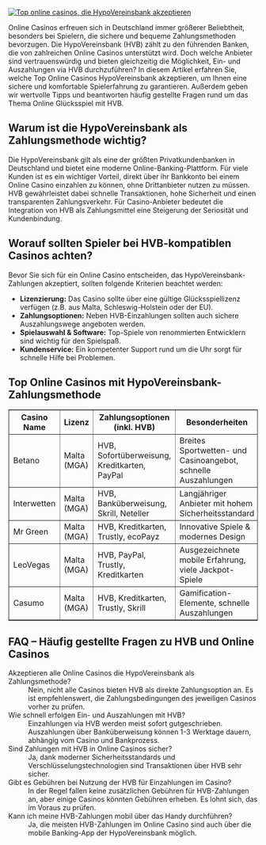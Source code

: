 [![Top online casinos, die HypoVereinsbank akzeptieren](https://123-caf.pages.dev/gitsignup.png)](https://vrmoo.ru/Bt82HjjY)

<p>Online Casinos erfreuen sich in Deutschland immer größerer Beliebtheit, besonders bei Spielern, die sichere und bequeme Zahlungsmethoden bevorzugen. Die HypoVereinsbank (HVB) zählt zu den führenden Banken, die von zahlreichen Online Casinos unterstützt wird. Doch welche Anbieter sind vertrauenswürdig und bieten gleichzeitig die Möglichkeit, Ein- und Auszahlungen via HVB durchzuführen? In diesem Artikel erfahren Sie, welche Top Online Casinos HypoVereinsbank akzeptieren, um Ihnen eine sichere und komfortable Spielerfahrung zu garantieren. Außerdem geben wir wertvolle Tipps und beantworten häufig gestellte Fragen rund um das Thema Online Glücksspiel mit HVB.</p>  <h2>Warum ist die HypoVereinsbank als Zahlungsmethode wichtig?</h2> <p>Die HypoVereinsbank gilt als eine der größten Privatkundenbanken in Deutschland und bietet eine moderne Online-Banking-Plattform. Für viele Kunden ist es ein wichtiger Vorteil, direkt über ihr Bankkonto bei einem Online Casino einzahlen zu können, ohne Drittanbieter nutzen zu müssen. HVB gewährleistet dabei schnelle Transaktionen, hohe Sicherheit und einen transparenten Zahlungsverkehr. Für Casino-Anbieter bedeutet die Integration von HVB als Zahlungsmittel eine Steigerung der Seriosität und Kundenbindung.</p>  <h2>Worauf sollten Spieler bei HVB-kompatiblen Casinos achten?</h2> <p>Bevor Sie sich für ein Online Casino entscheiden, das HypoVereinsbank-Zahlungen akzeptiert, sollten folgende Kriterien beachtet werden:</p> <ul>   <li><strong>Lizenzierung:</strong> Das Casino sollte über eine gültige Glücksspiellizenz verfügen (z.B. aus Malta, Schleswig-Holstein oder der EU).</li>   <li><strong>Zahlungsoptionen:</strong> Neben HVB-Einzahlungen sollten auch sichere Auszahlungswege angeboten werden.</li>   <li><strong>Spielauswahl & Software:</strong> Top-Spiele von renommierten Entwicklern sind wichtig für den Spielspaß.</li>   <li><strong>Kundenservice:</strong> Ein kompetenter Support rund um die Uhr sorgt für schnelle Hilfe bei Problemen.</li> </ul>  <h2>Top Online Casinos mit HypoVereinsbank-Zahlungsmethode</h2> <table border="1" cellpadding="8" cellspacing="0">   <thead>     <tr>       <th>Casino Name</th>       <th>Lizenz</th>       <th>Zahlungsoptionen (inkl. HVB)</th>       <th>Besonderheiten</th>     </tr>   </thead>   <tbody>     <tr>       <td>Betano</td>       <td>Malta (MGA)</td>       <td>HVB, Sofortüberweisung, Kreditkarten, PayPal</td>       <td>Breites Sportwetten- und Casinoangebot, schnelle Auszahlungen</td>     </tr>     <tr>       <td>Interwetten</td>       <td>Malta (MGA)</td>       <td>HVB, Banküberweisung, Skrill, Neteller</td>       <td>Langjähriger Anbieter mit hohem Sicherheitsstandard</td>     </tr>     <tr>       <td>Mr Green</td>       <td>Malta (MGA)</td>       <td>HVB, Kreditkarten, Trustly, ecoPayz</td>       <td>Innovative Spiele & modernes Design</td>     </tr>     <tr>       <td>LeoVegas</td>       <td>Malta (MGA)</td>       <td>HVB, PayPal, Trustly, Kreditkarten</td>       <td>Ausgezeichnete mobile Erfahrung, viele Jackpot-Spiele</td>     </tr>     <tr>       <td>Casumo</td>       <td>Malta (MGA)</td>       <td>HVB, Kreditkarten, Trustly, Skrill</td>       <td>Gamification-Elemente, schnelle Auszahlungen</td>     </tr>   </tbody> </table>  <h2>FAQ – Häufig gestellte Fragen zu HVB und Online Casinos</h2> <dl>   <dt>Akzeptieren alle Online Casinos die HypoVereinsbank als Zahlungsmethode?</dt>   <dd>Nein, nicht alle Casinos bieten HVB als direkte Zahlungsoption an. Es ist empfehlenswert, die Zahlungsbedingungen des jeweiligen Casinos vorher zu prüfen.</dd>    <dt>Wie schnell erfolgen Ein- und Auszahlungen mit HVB?</dt>   <dd>Einzahlungen via HVB werden meist sofort gutgeschrieben. Auszahlungen über Banküberweisung können 1-3 Werktage dauern, abhängig vom Casino und Bankprozess.</dd>    <dt>Sind Zahlungen mit HVB in Online Casinos sicher?</dt>   <dd>Ja, dank moderner Sicherheitsstandards und Verschlüsselungstechnologien sind Transaktionen über HVB sehr sicher.</dd>    <dt>Gibt es Gebühren bei Nutzung der HVB für Einzahlungen im Casino?</dt>   <dd>In der Regel fallen keine zusätzlichen Gebühren für HVB-Zahlungen an, aber einige Casinos könnten Gebühren erheben. Es lohnt sich, das im Voraus zu prüfen.</dd>    <dt>Kann ich meine HVB-Zahlungen mobil über das Handy durchführen?</dt>   <dd>Ja, die meisten HVB-Zahlungen im Online Casino sind auch über die mobile Banking-App der HypoVereinsbank möglich.</dd> </dl>